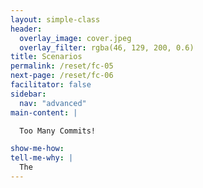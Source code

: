 ```yaml
---
layout: simple-class
header:
  overlay_image: cover.jpeg
  overlay_filter: rgba(46, 129, 200, 0.6)
title: Scenarios
permalink: /reset/fc-05
next-page: /reset/fc-06
facilitator: false
sidebar:
  nav: "advanced"
main-content: |  

  Too Many Commits!  

show-me-how:
tell-me-why: |
  The
---
```

